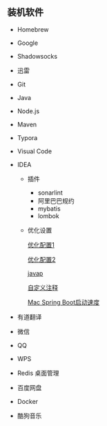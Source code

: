 ## 装机软件

- Homebrew

- Google

- Shadowsocks

- 迅雷

- Git

- Java

- Node.js

- Maven

- Typora

- Visual Code

- IDEA

  - 插件

    - sonarlint
    - 阿里巴巴规约
    - mybatis
    - lombok

  - 优化设置

    [优化配置1](https://blog.csdn.net/qq_28867949/article/details/78823232)

    [优化配置2](https://blog.csdn.net/qq_32454537/article/details/81905117)

    [javap](<https://blog.csdn.net/u013490280/article/details/84112931>)

    [自定义注释](https://blog.csdn.net/u014044812/article/details/76577479)

    [Mac Spring Boot启动速度](https://blog.csdn.net/MR_salted_fish/article/details/78585003)

- 有道翻译

- 微信

- QQ

- WPS

- Redis 桌面管理

- 百度网盘

- Docker

- 酷狗音乐


